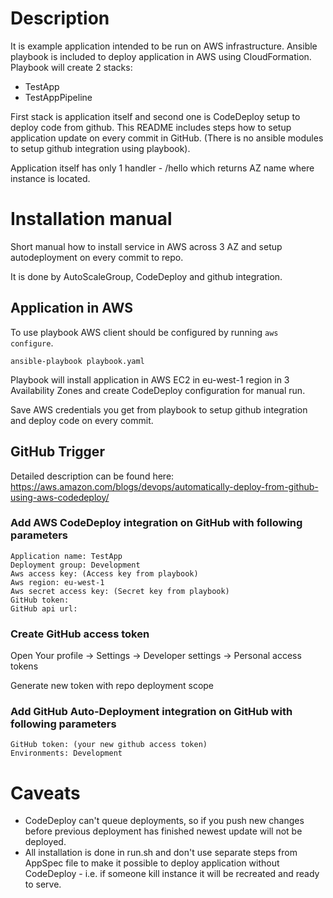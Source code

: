 # Description

It is example application intended to be run on AWS infrastructure. Ansible playbook is included to deploy application in AWS using CloudFormation. Playbook will create 2 stacks:

- TestApp
- TestAppPipeline

First stack is application itself and second one is CodeDeploy setup to deploy code from github. This README includes steps how to setup application update on every commit in GitHub. (There is no ansible modules to setup github integration using playbook).

Application itself has only 1 handler - /hello which returns AZ name where instance is located.

# Installation manual

Short manual how to install service in AWS across 3 AZ and setup autodeployment on every commit to repo.

It is done by AutoScaleGroup, CodeDeploy and github integration.

## Application in AWS

To use playbook AWS client should be configured by running `aws configure`.

```
ansible-playbook playbook.yaml
```

Playbook will install application in AWS EC2 in eu-west-1 region in 3 Availability Zones and create CodeDeploy configuration for manual run.

Save AWS credentials you get from playbook to setup github integration and deploy code on every commit.

## GitHub Trigger

Detailed description can be found here: https://aws.amazon.com/blogs/devops/automatically-deploy-from-github-using-aws-codedeploy/

### Add  AWS CodeDeploy integration on GitHub with following parameters

```
Application name: TestApp
Deployment group: Development
Aws access key: (Access key from playbook)
Aws region: eu-west-1
Aws secret access key: (Secret key from playbook)
GitHub token:
GitHub api url:
```

### Create GitHub access token

Open Your profile -> Settings -> Developer settings -> Personal access tokens

Generate new token with  repo deployment scope

### Add  GitHub Auto-Deployment integration on GitHub with following parameters

```
GitHub token: (your new github access token)
Environments: Development
```

# Caveats

- CodeDeploy can't queue deployments, so if you push new changes before previous deployment has finished newest update will not be deployed.
- All installation is done in run.sh and don't use separate steps from AppSpec file to make it possible to deploy application without CodeDeploy - i.e. if someone kill instance it will be recreated and ready to serve.
